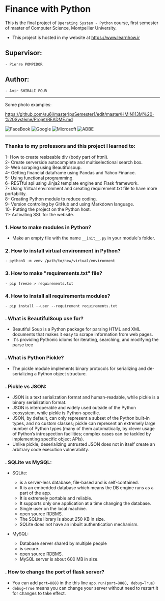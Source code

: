 # Finance with Python
This is the final project of `Operating System - Python` course, first semester of master of Computer Science, Montpellier University. 
- This project is hosted in my website at https://www.learnhow.ir

## Supervisor:
    - Pierre POMPIDOR

## Author:
    - Amir SHIRALI POUR

----------------------------------------------------------------------------
Some photo examples:

https://github.com/su6i/masterIpsSemester1/edit/master/HMIN113M%20-%20Système/Projet/README.md

![FaceBook](/HMIN113M%20-%20Système/Projet/static/resources/pic/fb.png)
![Google](/HMIN113M%20-%20Système/Projet/static/resources/pic/google.png)
![Microsoft](/HMIN113M%20-%20Système/Projet/static/resources/pic/msft.png)
![ADBE](/HMIN113M%20-%20Système/Projet/static/resources/pic/adbe.png)

----------------------------------------------------------------------------
### Thanks to my professors and this project I learned to:

1- How to create resizeable div (body part of html).   
2- Create serverside autocomplete and multiselectional search box.   
3- Web scraping using Beautifulsoup.   
4- Getting financial dataframe using Pandas and Yahoo Finance.   
5- Using functional programming.   
6- RESTful api using Jinja2 template engine and Flask framework.   
7- Using Virtual environment and creating requirement.txt file to have more portability.   
8- Creating Python module to reduce coding.   
9- Version controling by GitHub and using Markdown language.    
10- Putting the project on the Python host.   
11- Activating SSL for the website.    

### 1. How to make modules in Python?
- Make an empty file with the name `__init__.py` in your module's folder.

### 2. How to install virtual environment in Python?
    - python3 -m venv /path/to/new/virtual/environment

### 3. How to make "requirements.txt" file?
    - pip freeze > requirements.txt

### 4. How to install all requirements modules?
    - pip install --user --requirement requirements.txt

### . What is BeautifulSoup use for?
- Beautiful Soup is a Python package for parsing HTML and XML documents that makes it easy to scrape 
information from web pages.
- It's providing Pythonic idioms for iterating, searching, and modifying the parse tree

### . What is Python Pickle?
- The pickle module implements binary protocols for serializing and de-serializing a Python object structure.

### . Pickle vs JSON:
- JSON is a text serialization format and human-readable, while pickle is a binary serialization format.
- JSON is interoperable and widely used outside of the Python ecosystem, while pickle is Python-specific.
- JSON, by default, can only represent a subset of the Python built-in types, and no custom classes; 
pickle can represent an extremely large number of Python types (many of them automatically, by clever 
usage of Python’s introspection facilities; complex cases can be tackled by implementing specific object APIs).
- Unlike pickle, deserializing untrusted JSON does not in itself create an arbitrary code execution vulnerability.

### . SQLite vs MySQL:
- SQLite:
    - is a server-less database, file-based and is self-contained.
    - It is an embedded database which means the DB engine runs as a part of the app.
    - It is extremely portable and reliable.
    - It supports only one application at a time changing the database.
    - Single user on the local machine.
    - open source RDBMS.
    - The SQLite library is about 250 KB in size.
    - SQLite does not have an inbuilt authentication mechanism.
    
- MySQL:
    - Database server shared by multiple people
    - is secure.
    - open source RDBMS.
    - MySQL server is about 600 MB in size.


### . How to change the port of flask server?
- You can add `port=8888` in the this line `app.run(port=8888, debug=True)`
- `debug=True` means you can change your server without need to restart it for changes to take effect.
